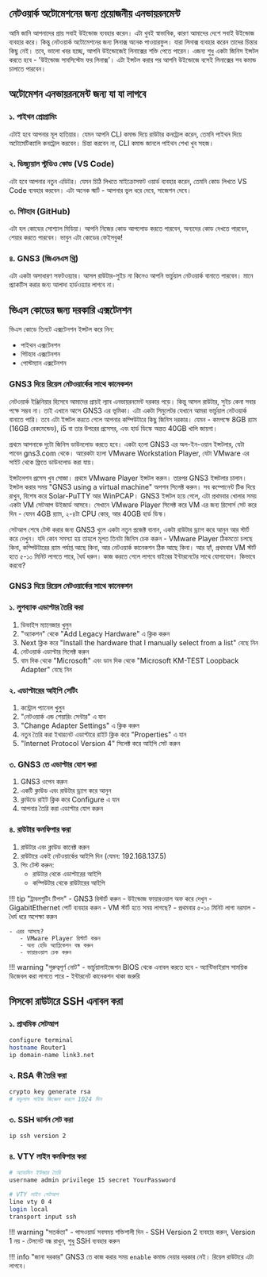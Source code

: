 ## নেটওয়ার্ক অটোমেশনের জন্য প্রয়োজনীয় এনভায়রনমেন্ট

আমি জানি আপনাদের প্রায় সবাই উইন্ডোজ ব্যবহার করেন। এটা খুবই স্বাভাবিক, কারণ আমাদের দেশে সবাই উইন্ডোজ ব্যবহার করে। কিন্তু নেটওয়ার্ক অটোমেশনের জন্য লিনাক্স অনেক পাওয়ারফুল। যারা লিনাক্স ব্যবহার করেন তাদের চিন্তার কিছু নেই। তবে, ভালো খবর হচ্ছে, আপনি উইন্ডোজেই লিনাক্সের শক্তি পেতে পারেন। এজন্য শুধু একটা জিনিস ইন্সটল করতে হবে - 'উইন্ডোজ সাবসিস্টেম ফর লিনাক্স'। এটা ইন্সটল করার পর আপনি উইন্ডোজে বসেই লিনাক্সের সব কমান্ড চালাতে পারবেন।

## অটোমেশন এনভায়রনমেন্ট জন্য যা যা লাগবে

### ১. পাইথন প্রোগ্রামিং
এটাই হবে আপনার মূল হাতিয়ার। যেমন আপনি CLI কমান্ড দিয়ে রাউটার কনট্রোল করেন, তেমনি পাইথন দিয়ে অটোমেটিক্যালি কনট্রোল করবেন। চিন্তা করবেন না, CLI কমান্ড জানলে পাইথন শেখা খুব সহজ।

### ২. ভিজ্যুয়াল স্টুডিও কোড (VS Code)
এটা হবে আপনার নতুন এডিটর। যেমন চিঠি লিখতে মাইক্রোসফট ওয়ার্ড ব্যবহার করেন, তেমনি কোড লিখতে VS Code ব্যবহার করবেন। এটা অনেক স্মার্ট - আপনার ভুল ধরে দেবে, সাজেশন দেবে।

### ৩. গিটহাব (GitHub)
এটা হল কোডের সোশ্যাল মিডিয়া। আপনি নিজের কোড আপলোড করতে পারবেন, অন্যদের কোড দেখতে পারবেন, শেয়ার করতে পারবেন। ভাবুন এটা কোডের ফেইসবুক!

### ৪. GNS3 (জিএনএস থ্রি)
এটা একটা অসাধারণ সফটওয়্যার। আসল রাউটার-সুইচ না কিনেও আপনি ভার্চুয়াল নেটওয়ার্ক বানাতে পারবেন। মানে প্র্যাকটিস করার জন্য আলাদা হার্ডওয়্যার লাগবে না।

## ভিএস কোডের জন্য দরকারি এক্সটেনশন

ভিএস কোডে তিনটে এক্সটেনশন ইন্সটল করে নিন:
- পাইথন এক্সটেনশন 
- গিটহাব এক্সটেনশন
- পোস্টম্যান এক্সটেনশন

### GNS3 দিয়ে রিয়েল নেটওয়ার্কের সাথে কানেকশন

নেটওয়ার্ক ইঞ্জিনিয়ার হিসেবে আমাদের প্রায়ই ল্যাব এনভায়রনমেন্ট দরকার পড়ে। কিন্তু আসল রাউটার, সুইচ কেনা সবার পক্ষে সম্ভব না। তাই এখানে আসে GNS3 এর ভূমিকা। এটা একটা সিমুলেটর যেখানে আমরা ভার্চুয়াল নেটওয়ার্ক বানাতে পারি। তবে এটা ইন্সটল করতে গেলে আপনার কম্পিউটারে কিছু জিনিস দরকার। যেমন - কমপক্ষে 8GB র‍্যাম (16GB রেকমেন্ডেড), i5 বা তার উপরের প্রসেসর, এবং হার্ড ডিস্কে অন্তত 40GB খালি জায়গা।

প্রথমে আপনাকে দুটো জিনিস ডাউনলোড করতে হবে। একটা হলো GNS3 এর অল-ইন-ওয়ান ইন্সটলার, যেটা পাবেন gns3.com থেকে। আরেকটা হলো VMware Workstation Player, যেটা VMware এর সাইট থেকে ফ্রিতে ডাউনলোড করা যায়। 

ইন্সটলেশন প্রসেস খুব সোজা। প্রথমে VMware Player ইন্সটল করুন। তারপর GNS3 ইন্সটলার চালান। ইন্সটল করার সময় "GNS3 using a virtual machine" অপশন সিলেক্ট করুন। সব কম্পোনেন্ট টিক দিয়ে রাখুন, বিশেষ করে Solar-PuTTY আর WinPCAP। GNS3 ইন্সটল হয়ে গেলে, এটা প্রথমবার খোলার সময় একটা VM সেটআপ উইজার্ড আসবে। সেখানে VMware Player সিলেক্ট করে VM এর জন্য রিসোর্স সেট করে দিন - যেমন 4GB র‍্যাম, ২-৪টা CPU কোর, আর 40GB হার্ড ডিস্ক।

সেটআপ শেষে টেস্ট করার জন্য GNS3 খুলে একটা নতুন প্রজেক্ট বানান, একটা রাউটার ড্র্যাগ করে আনুন আর স্টার্ট করে দেখুন। যদি কোন সমস্যা হয় তাহলে মূলত তিনটা জিনিস চেক করুন - VMware Player ঠিকমতো চলছে কিনা, কম্পিউটারের র‍্যাম পর্যাপ্ত আছে কিনা, আর নেটওয়ার্ক কানেকশন ঠিক আছে কিনা। আর হ্যাঁ, প্রথমবার VM স্টার্ট হতে ৫-১০ মিনিট লাগতে পারে, ধৈর্য ধরুন। কাজ করতে গেলে লাগবে বাইরের ইন্টারনেটের সাথে যোগাযোগ। কিভাবে করবো?

### GNS3 দিয়ে রিয়েল নেটওয়ার্কের সাথে কানেকশন

### ১. লুপব্যাক এডাপ্টার তৈরি করা
1. ডিভাইস ম্যানেজার খুলুন
2. "অ্যাকশন" থেকে "Add Legacy Hardware" এ ক্লিক করুন
3. Next ক্লিক করে "Install the hardware that I manually select from a list" বেছে নিন
4. নেটওয়ার্ক এডাপ্টার সিলেক্ট করুন
5. বাম দিক থেকে "Microsoft" এবং ডান দিক থেকে "Microsoft KM-TEST Loopback Adapter" বেছে নিন

### ২. এডাপ্টারের আইপি সেটিং
1. কন্ট্রোল প্যানেল খুলুন
2. "নেটওয়ার্ক এন্ড শেয়ারিং সেন্টার" এ যান
3. "Change Adapter Settings" এ ক্লিক করুন
4. নতুন তৈরি করা ইথারনেট এডাপ্টারে রাইট ক্লিক করে "Properties" এ যান
5. "Internet Protocol Version 4" সিলেক্ট করে আইপি সেট করুন

### ৩. GNS3 তে এডাপ্টার যোগ করা
1. GNS3 ওপেন করুন
2. একটি ক্লাউড এবং রাউটার ড্র্যাগ করে আনুন
3. ক্লাউডে রাইট ক্লিক করে Configure এ যান
4. আপনার তৈরি করা এডাপ্টার যোগ করুন

### ৪. রাউটার কনফিগার করা
1. রাউটার এবং ক্লাউড কানেক্ট করুন
2. রাউটারে একই নেটওয়ার্কের আইপি দিন (যেমন: 192.168.137.5)
3. পিং টেস্ট করুন:
   - রাউটার থেকে এডাপ্টারের আইপি
   - কম্পিউটার থেকে রাউটারের আইপি

!!! tip "ট্রাবলশুটিং টিপস"
    - GNS3 রিস্টার্ট করুন
    - উইন্ডোজ ফায়ারওয়াল অফ করে দেখুন
    - GigabitEthernet পোর্ট ব্যবহার করুন
    - VM স্টার্ট হতে সময় লাগছে?
       - প্রথমবার ৫-১০ মিনিট লাগা নরমাল
       - ধৈর্য ধরে অপেক্ষা করুন
    
    - এরর আসছে?
       - VMware Player রিস্টার্ট করুন
       - অন্য হেভি অ্যাপ্লিকেশন বন্ধ করুন
       - ফায়ারওয়াল চেক করুন

!!! warning "গুরুত্বপূর্ণ নোট"
    - ভার্চুয়ালাইজেশন BIOS থেকে এনাবল করতে হবে
    - অ্যান্টিভাইরাস সাময়িক ডিজেবল করা লাগতে পারে
    - ইন্টারনেট কানেকশন থাকা জরুরি

## সিসকো রাউটারে SSH এনাবল করা

### ১. প্রাথমিক সেটআপ
```bash
configure terminal
hostname Router1
ip domain-name link3.net
```

### ২. RSA কী তৈরি করা
```bash
crypto key generate rsa
# মডুলাস সাইজ জিজ্ঞেস করলে 1024 দিন
```

### ৩. SSH ভার্সন সেট করা
```bash
ip ssh version 2
```

### ৪. VTY লাইন কনফিগার করা
```bash
# অ্যাডমিন ইউজার তৈরি
username admin privilege 15 secret YourPassword

# VTY লাইন সেটআপ
line vty 0 4
login local
transport input ssh
```

!!! warning "সতর্কতা"
    - পাসওয়ার্ড সবসময় শক্তিশালী দিন
    - SSH Version 2 ব্যবহার করুন, Version 1 নয়
    - টেলনেট বন্ধ রাখুন, শুধু SSH ব্যবহার করুন

!!! info "জানা দরকার"
    GNS3 তে কাজ করার সময় `enable` কমান্ড দেয়ার দরকার নেই। রিয়েল রাউটারে এটা লাগবে।
